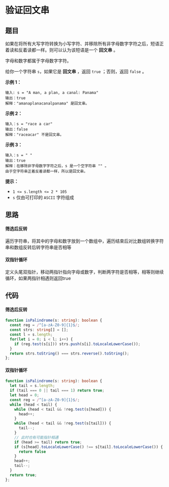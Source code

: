 # 验证回文串

## 题目

如果在将所有大写字符转换为小写字符、并移除所有非字母数字字符之后，短语正着读和反着读都一样。则可以认为该短语是一个 **回文串** 。

字母和数字都属于字母数字字符。

给你一个字符串 `s`，如果它是 **回文串** ，返回 `true` ；否则，返回 `false` 。

**示例 1：**

```
输入: s = "A man, a plan, a canal: Panama"
输出：true
解释："amanaplanacanalpanama" 是回文串。
```

**示例 2：**

```
输入：s = "race a car"
输出：false
解释："raceacar" 不是回文串。
```

**示例 3：**

```
输入：s = " "
输出：true
解释：在移除非字母数字字符之后，s 是一个空字符串 "" 。
由于空字符串正着反着读都一样，所以是回文串。
```

**提示：**

- `1 <= s.length <= 2 * 105`
- `s` 仅由可打印的 `ASCII` 字符组成

## 思路

#### 筛选后反转

遍历字符串，将其中的字母和数字放到一个数组中，遍历结束后对比数组转换字符串和数组反转后转字符串是否相等

#### 双指针循环

定义头尾双指针，移动两指针指向字母或数字，判断两字符是否相等，相等则继续循环，如果两指针相遇则返回true

## 代码

#### 筛选后反转

```ts
function isPalindrome(s: string): boolean {
  const reg = /^[a-zA-Z0-9]{1}$/;
  const strs: string[] = [];
  const l = s.length;
  for(let i = 0; i < l; i++) {
    if (reg.test(s[i])) strs.push(s[i].toLocaleLowerCase());
  }
  return strs.toString() === strs.reverse().toString();
};
```


#### 双指针循环

```ts
function isPalindrome(s: string): boolean {
  let tail = s.length;
  if (tail === 0 || tail === 1) return true;
  let head = 0;
  const reg = /^[a-zA-Z0-9]{1}$/;
  while (head < tail) {
    while (head < tail && !reg.test(s[head])) {
      head++;
    }
    while (head < tail && !reg.test(s[tail])) {
      tail--;
    }
    // 此时也有可能指针相遇
    if (head >= tail) return true;
    if (s[head].toLocaleLowerCase() !== s[tail].toLocaleLowerCase()) {
      return false
    }
    head++;
    tail--;
  }
  return true;
};
```
